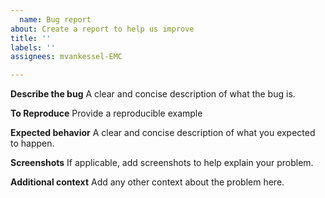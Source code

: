 ```yaml
---
  name: Bug report
about: Create a report to help us improve
title: ''
labels: ''
assignees: mvankessel-EMC

---
```


  **Describe the bug**
  A clear and concise description of what the bug is.

**To Reproduce**
  Provide a reproducible example

**Expected behavior**
  A clear and concise description of what you expected to happen.

**Screenshots**
  If applicable, add screenshots to help explain your problem.

**Additional context**
  Add any other context about the problem here.

